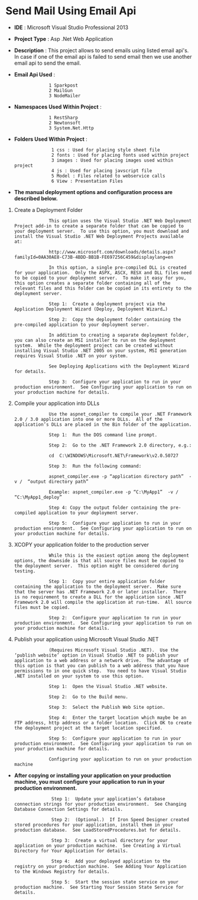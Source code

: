 ﻿Send Mail Using Email Api
=========================
 
 * **IDE** : Microsoft Visual Studio Professional 2013

 * **Project Type** : Asp .Net Web Application

 * **Description** : This project allows to send emails using listed email api's. In case if one of the email api 
                 is failed to send email then we use another email api to send the email.

 * **Email Api Used** :

                    1 Sparkpost
                    2 MailGun
                    3 NodeMailer

 * **Namespaces Used Within Project** :

                    1 RestSharp
                    2 Newtonsoft
                    3 System.Net.Http

* **Folders Used Within Project** :

                    1 css : Used for placing style sheet file
                    2 fonts : Used for placing fonts used within project
                    3 images : Used for placing images used within project
                    4 js : Used for placing javscript file  
                    5 Model : Files related to webservice calls 
                    6 View : Presentation Files



*  **The manual deployment options and configuration process are described below.**

1. Create a Deployment Folder

                    This option uses the Visual Studio .NET Web Deployment Project add-in to create a separate folder that can be copied to your deployment server.  To use this option, you must download and install the Visual Studio .NET Web Deployment Projects available at:

                    http://www.microsoft.com/downloads/details.aspx?familyId=0AA30AE8-C73B-4BDD-BB1B-FE697256C459&displaylang=en

                    In this option, a single pre-compiled DLL is created for your application.  Only the ASPX, ASCX, RESX and DLL files need to be copied to your deployment server.  To make it easy for you, this option creates a separate folder containing all of the relevant files and this folder can be copied in its entirety to the deployment server.

                    Step 1:  Create a deployment project via the Application Deployment Wizard (Deploy, Deployment Wizard…)

                    Step 2:  Copy the deployment folder containing the pre-compiled application to your deployment server.

                    In addition to creating a separate deployment folder, you can also create an MSI installer to run on the deployment system.  While the deployment project can be created without installing Visual Studio .NET 2005 on your system, MSI generation requires Visual Studio .NET on your system.

                    See Deploying Applications with the Deployment Wizard for details.

                    Step 3:  Configure your application to run in your production environment.  See Configuring your application to run on your production machine for details.

2. Compile your application into DLLs

                    Use the aspnet_compiler to compile your .NET Framework 2.0 / 3.0 application into one or more DLLs.  All of the application’s DLLs are placed in the Bin folder of the application.

                    Step 1:  Run the DOS command line prompt.

                    Step 2:  Go to the .NET Framework 2.0 directory, e.g.:

                    cd  C:\WINDOWS\Microsoft.NET\Framework\v2.0.50727

                    Step 3:  Run the following command:

                    aspnet_compiler.exe -p “application directory path”  -v /  “output directory path”

                    Example: aspnet_compiler.exe -p “C:\MyApp1”  -v /  “C:\MyApp1_deploy”

                    Step 4: Copy the output folder containing the pre-compiled application to your deployment server.

                    Step 5:  Configure your application to run in your production environment.  See Configuring your application to run on your production machine for details.

3. XCOPY your application folder to the production server

                    While this is the easiest option among the deployment options, the downside is that all source files must be copied to the deployment server.  This option might be considered during testing.

                    Step 1:  Copy your entire application folder containing the application to the deployment server.  Make sure that the server has .NET Framework 2.0 or later installer.  There is no requirement to create a DLL for the application since .NET Framework 2.0 will compile the application at run-time.  All source files must be copied.

                    Step 2:  Configure your application to run in your production environment.  See Configuring your application to run on your production machine for details.

4. Publish your application using Microsoft Visual Studio .NET

                    (Requires Microsoft Visual Studio .NET).  Use the ‘publish website’ option in Visual Studio .NET to publish your application to a web address or a network drive.  The advantage of this option is that you can publish to a web address that you have permissions to in one quick step.  You need to have Visual Studio .NET installed on your system to use this option.

                    Step 1:  Open the Visual Studio .NET website.

                    Step 2:  Go to the Build menu.

                    Step 3:  Select the Publish Web Site option.

                    Step 4:  Enter the target location which maybe be an FTP address, http address or a folder location.  Click OK to create the deployment project at the target location specified.

                    Step 5:  Configure your application to run in your production environment.  See Configuring your application to run on your production machine for details.

                    Configuring your application to run on your production machine

* **After copying or installing your application on your production machine, you must configure your application to run in your production environment.**

                    Step 1:  Update your application’s database connection strings for your production environment.  See Changing Database Connection Settings for details.

                    Step 2:  (Optional.)  If Iron Speed Designer created stored procedures for your application, install them in your production database.  See LoadStoredProcedures.bat for details.

                    Step 3:  Create a virtual directory for your application on your production machine.  See Creating a Virtual Directory for Your Application for details.

                    Step 4:  Add your deployed application to the registry on your production machine.  See Adding Your Application to the Windows Registry for details.

                    Step 5:  Start the session state service on your production machine.  See Starting Your Session State Service for details.

 